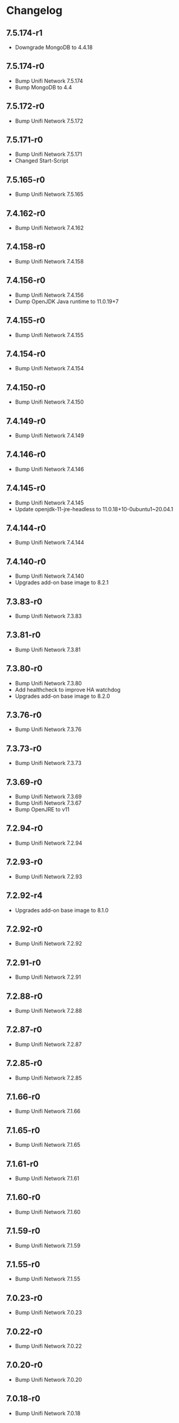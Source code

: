 # Changelog

## 7.5.174-r1

- Downgrade MongoDB to 4.4.18

## 7.5.174-r0

- Bump Unifi Network 7.5.174
- Bump MongoDB to 4.4

## 7.5.172-r0

- Bump Unifi Network 7.5.172

## 7.5.171-r0

- Bump Unifi Network 7.5.171
- Changed Start-Script

## 7.5.165-r0

- Bump Unifi Network 7.5.165

## 7.4.162-r0

- Bump Unifi Network 7.4.162

## 7.4.158-r0

- Bump Unifi Network 7.4.158

## 7.4.156-r0

- Bump Unifi Network 7.4.156
- Dump OpenJDK Java runtime to 11.0.19+7

## 7.4.155-r0

- Bump Unifi Network 7.4.155

## 7.4.154-r0

- Bump Unifi Network 7.4.154

## 7.4.150-r0

- Bump Unifi Network 7.4.150

## 7.4.149-r0

- Bump Unifi Network 7.4.149

## 7.4.146-r0

- Bump Unifi Network 7.4.146

## 7.4.145-r0

- Bump Unifi Network 7.4.145
- Update openjdk-11-jre-headless to 11.0.18+10-0ubuntu1~20.04.1

## 7.4.144-r0

- Bump Unifi Network 7.4.144

## 7.4.140-r0

- Bump Unifi Network 7.4.140
- Upgrades add-on base image to 8.2.1

## 7.3.83-r0

- Bump Unifi Network 7.3.83

## 7.3.81-r0

- Bump Unifi Network 7.3.81

## 7.3.80-r0

- Bump Unifi Network 7.3.80
- Add healthcheck to improve HA watchdog
- Upgrades add-on base image to 8.2.0

## 7.3.76-r0

- Bump Unifi Network 7.3.76

## 7.3.73-r0

- Bump Unifi Network 7.3.73

## 7.3.69-r0

- Bump Unifi Network 7.3.69
- Bump Unifi Network 7.3.67
- Bump OpenJRE to v11

## 7.2.94-r0

- Bump Unifi Network 7.2.94

## 7.2.93-r0

- Bump Unifi Network 7.2.93

## 7.2.92-r4

- Upgrades add-on base image to 8.1.0

## 7.2.92-r0

- Bump Unifi Network 7.2.92

## 7.2.91-r0

- Bump Unifi Network 7.2.91

## 7.2.88-r0

- Bump Unifi Network 7.2.88

## 7.2.87-r0

- Bump Unifi Network 7.2.87

## 7.2.85-r0

- Bump Unifi Network 7.2.85

## 7.1.66-r0

- Bump Unifi Network 7.1.66

## 7.1.65-r0

- Bump Unifi Network 7.1.65

## 7.1.61-r0

- Bump Unifi Network 7.1.61

## 7.1.60-r0

- Bump Unifi Network 7.1.60

## 7.1.59-r0

- Bump Unifi Network 7.1.59

## 7.1.55-r0

- Bump Unifi Network 7.1.55

## 7.0.23-r0

- Bump Unifi Network 7.0.23

## 7.0.22-r0

- Bump Unifi Network 7.0.22

## 7.0.20-r0

- Bump Unifi Network 7.0.20

## 7.0.18-r0

- Bump Unifi Network 7.0.18
